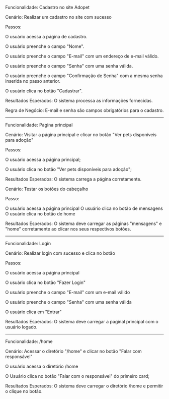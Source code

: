 Funcionalidade: Cadastro no site Adopet

Cenário: Realizar um cadastro no site com sucesso

Passos:

O usuário acessa a página de cadastro.

O usuário preenche o campo "Nome".


O usuário preenche o campo "E-mail" com um endereço de e-mail válido.


O usuário preenche o campo "Senha" com uma senha válida.


O usuário preenche o campo "Confirmação de Senha" com a mesma senha inserida no passo anterior.


O usuário clica no botão "Cadastrar".

Resultados Esperados:
O sistema processa as informações fornecidas.

Regra de Negócio:
E-mail e senha são campos obrigatórios para o cadastro.

--------------------------------------------------------------------------------------------------

Funcionalidade: Pagina principal

Cenário: Visitar a página principal e clicar no botão "Ver pets disponíveis para adoção"

Passos:

O usuário acessa a página principal;

O usuário clica no botão "Ver pets disponíveis para adoção";

Resultados Esperados:
O sistema carrega a página corretamente.

Cenário: Testar os botões do cabeçalho

Passo: 

O usuário acessa a página principal
O usuário clica no botão de mensagens
O usuário clica no botão de home

Resultados Esperados:
O sistema deve carregar as páginas "mensagens" e "home" corretamente ao clicar nos seus respectivos botões.

--------------------------------------------------------------------------------------------------

Funcionalidade: Login

Cenário: Realizar login com sucesso e clica no botão

Passos:

O usuário acessa a página principal

O usuário clica no botão "Fazer Login"

O usuário preenche o campo "E-mail" com um e-mail válido

O usuário preenche o campo "Senha" com uma senha válida

O usuário clica em "Entrar"

Resultados Esperados:
O sistema deve carregar a paginal principal com o usuário logado.

--------------------------------------------------------------------------------------------------

Funcionalidade: /home

Cenário: Acessar o diretório "/home" e clicar no botão "Falar com responsável"

O usuário acessa o diretório /home

O Usuário clica no botão "Falar com o responsável" do primeiro card;

Resultados Esperados:
O sistema deve carregar o diretório /home e permitir o clique no botão.